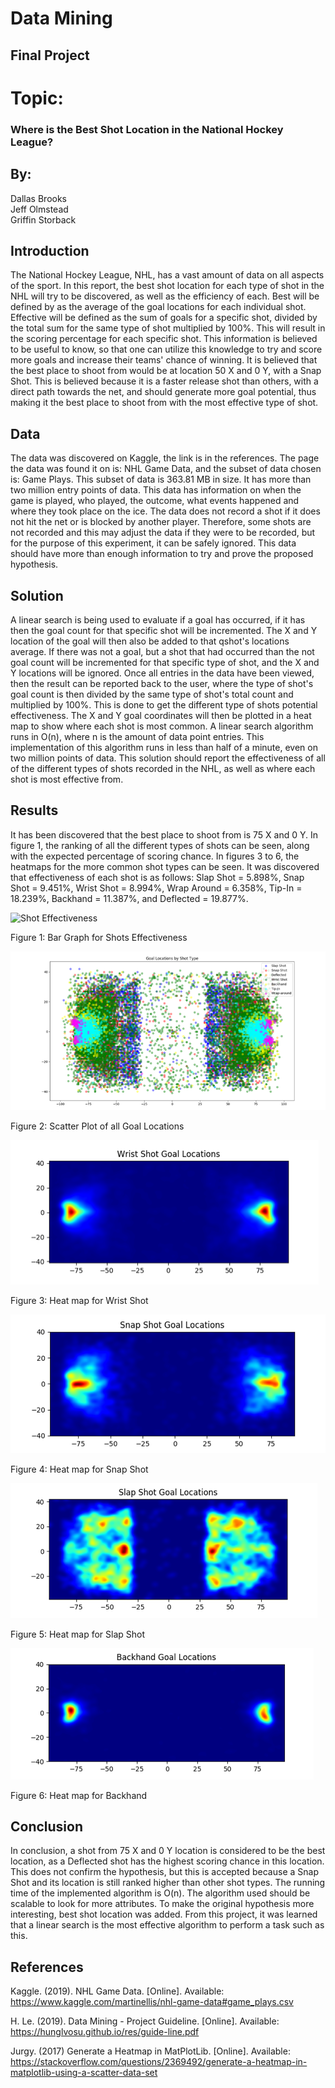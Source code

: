 # Data Mining
## Final Project
# Topic:

### Where is the Best Shot Location in the National Hockey League?

## By:

Dallas Brooks  
Jeff Olmstead  
Griffin Storback  

## Introduction

The National Hockey League, NHL, has a vast amount of data on all aspects of the sport. In this report, the best shot location for each type of shot in the NHL will try to be discovered, as well as the efficiency of each. Best will be defined by as the average of the goal locations for each individual shot. Effective will be defined as the sum of goals for a specific shot, divided by the total sum for the same type of shot multiplied by 100%. This will result in the scoring percentage for each specific shot. This information is believed to be useful to know, so that one can utilize this knowledge to try and score more goals and increase their teams' chance of winning. It is believed that the best place to shoot from would be at location 50 X and 0 Y, with a Snap Shot. This is believed because it is a faster release shot than others, with a direct path towards the net, and should generate more goal potential, thus making it the best place to shoot from with the most effective type of shot.

## Data

The data was discovered on Kaggle, the link is in the references. The page the data was found it on is: NHL Game Data, and the subset of data chosen is: Game Plays. This subset of data is 363.81 MB in size. It has more than two million entry points of data. This data has information on when the game is played, who played, the outcome, what events happened and where they took place on the ice. The data does not record a shot if it does not hit the net or is blocked by another player. Therefore, some shots are not recorded and this may adjust the data if they were to be recorded, but for the purpose of this experiment, it can be safely ignored. This data should have more than enough information to try and prove the proposed hypothesis.

## Solution

A linear search is being used to evaluate if a goal has occurred, if it has then the goal count for that specific shot will be incremented. The X and Y location of the goal will then also be added to that qshot's locations average. If there was not a goal, but a shot that had occurred than the not goal count will be incremented for that specific type of shot, and the X and Y locations will be ignored. Once all entries in the data have been viewed, then the result can be reported back to the user, where the type of shot's goal count is then divided by the same type of shot's total count and multiplied by 100%. This is done to get the different type of shots potential effectiveness. The X and Y goal coordinates will then be plotted in a heat map to show where each shot is most common. A linear search algorithm runs in O(n), where n is the amount of data point entries. This implementation of this algorithm runs in less than half of a minute, even on two million points of data. This solution should report the effectiveness of all of the different types of shots recorded in the NHL, as well as where each shot is most effective from.

## Results

It has been discovered that the best place to shoot from is 75 X and 0 Y. In figure 1, the ranking of all the different types of shots can be seen, along with the expected percentage of scoring chance. In figures 3 to 6, the heatmaps for the more common shot types can be seen. It was discovered that effectiveness of each shot is as follows: Slap Shot = 5.898%, Snap Shot = 9.451%, Wrist Shot = 8.994%, Wrap Around = 6.358%, Tip-In = 18.239%, Backhand = 11.387%, and Deflected = 19.877%.

![Shot Effectiveness](img/Shot_Effectivenss.png)

Figure 1: Bar Graph for Shots Effectiveness

![Goal Locations](img/Goal_Locations.png)

Figure 2: Scatter Plot of all Goal Locations

![Wrist Shot](img/Wrist_Shot.png)

Figure 3: Heat map for Wrist Shot 

![Snap Shot](img/Snap_Shot.png)

Figure 4: Heat map for Snap Shot

![Slap Shot](img/Slap_Shot.png)

Figure 5: Heat map for Slap Shot 

![Backhand](img/Backhand.png)

Figure 6: Heat map for Backhand

## Conclusion

In conclusion, a shot from 75 X and 0 Y location is considered to be the best location, as a Deflected shot has the highest scoring chance in this location. This does not confirm the hypothesis, but this is accepted because a Snap Shot and its location is still ranked higher than other shot types. The running time of the implemented algorithm is O(n). The algorithm used should be scalable to look for more attributes. To make the original hypothesis more interesting, best shot location was added. From this project, it was learned that a linear search is the most effective algorithm to perform a task such as this.

## References

Kaggle. (2019). NHL Game Data. [Online]. Available: https://www.kaggle.com/martinellis/nhl-game-data#game_plays.csv

H. Le. (2019). Data Mining - Project Guideline. [Online]. Available: https://hunglvosu.github.io/res/guide-line.pdf

Jurgy. (2017) Generate a Heatmap in MatPlotLib. [Online]. Available: https://stackoverflow.com/questions/2369492/generate-a-heatmap-in-matplotlib-using-a-scatter-data-set
